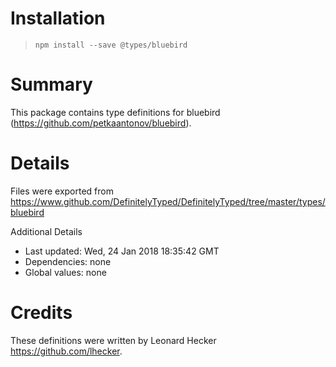 # Installation
> `npm install --save @types/bluebird`

# Summary
This package contains type definitions for bluebird (https://github.com/petkaantonov/bluebird).

# Details
Files were exported from https://www.github.com/DefinitelyTyped/DefinitelyTyped/tree/master/types/bluebird

Additional Details
 * Last updated: Wed, 24 Jan 2018 18:35:42 GMT
 * Dependencies: none
 * Global values: none

# Credits
These definitions were written by Leonard Hecker <https://github.com/lhecker>.
